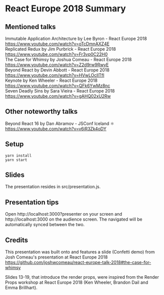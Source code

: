 # React Europe 2018 Summary

## Mentioned talks
Immutable Application Architecture by Lee Byron - React Europe 2018 https://www.youtube.com/watch?v=oTcDmnAXZ4E  
Replicated Redux by Jim Purbrick - React Europe 2018 https://www.youtube.com/watch?v=Fr3vp0C22H0  
The Case for Whimsy	by Joshua Comeau - React Europe 2018 https://www.youtube.com/watch?v=Z2d9rw9RwyE  
Beyond React by Devin Abbott - React Europe 2018 https://www.youtube.com/watch?v=HVwLOcllTfI  
Keynote by Ken Wheeler - React Europe 2018 https://www.youtube.com/watch?v=QFk6YwMz8nc  
Seven Deadly Sins by Sara Vieira - React Europe 2018 https://www.youtube.com/watch?v=gAHQ02xU2Rw  

## Other noteworthy talks
Beyond React 16 by Dan Abramov - JSConf Iceland ⚛ https://www.youtube.com/watch?v=v6iR3Zk4oDY  

## Setup

    yarn install
    yarn start

## Slides
The presentation resides in src/presentation.js.

## Presentation tips
Open http://localhost:3000?presenter on your screen and http://localhost:3000 on the audience screen. The navigated will be automatically synced between the two.

## Credits

This presentation was built onto and features a slide (Confetti demo) from Josh Comeau's presentation at React Europe 2018
https://github.com/joshwcomeau/react-europe-talk-2018#the-case-for-whimsy

Slides 13-19, that introduce the render props, were inspired from the Render Props workshop at React Europe 2018 (Ken Wheeler, Brandon Dail and Emma Brillhart).
